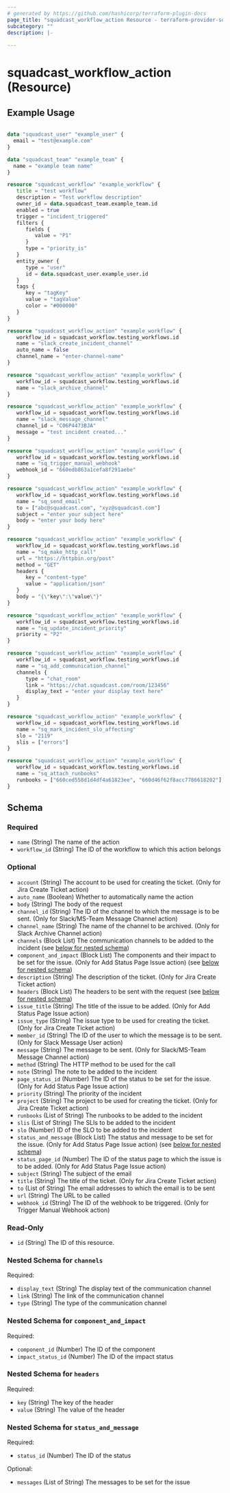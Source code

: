 ```yaml
---
# generated by https://github.com/hashicorp/terraform-plugin-docs
page_title: "squadcast_workflow_action Resource - terraform-provider-squadcast"
subcategory: ""
description: |-
  
---
```


# squadcast_workflow_action (Resource)



## Example Usage

```terraform

data "squadcast_user" "example_user" {
  email = "test@example.com"
}

data "squadcast_team" "example_team" {
  name = "example team name"
}

resource "squadcast_workflow" "example_workflow" {
   title = "test workflow"
   description = "Test workflow description"
   owner_id = data.squadcast_team.example_team.id
   enabled = true
   trigger = "incident_triggered"
   filters {
      fields {
         value = "P1"
      }
      type = "priority_is"
   }
   entity_owner {
      type = "user" 
      id = data.squadcast_user.example_user.id
   }
   tags {
      key = "tagKey"
      value = "tagValue"
      color = "#000000"
   }
}

resource "squadcast_workflow_action" "example_workflow" {
   workflow_id = squadcast_workflow.testing_workflows.id
   name = "slack_create_incident_channel" 
   auto_name = false
   channel_name = "enter-channel-name"
}

resource "squadcast_workflow_action" "example_workflow" {
   workflow_id = squadcast_workflow.testing_workflows.id
   name = "slack_archive_channel" 
}

resource "squadcast_workflow_action" "example_workflow" {
   workflow_id = squadcast_workflow.testing_workflows.id
   name = "slack_message_channel"
   channel_id = "C06P4473BJA"
   message = "test incident created..."
}

resource "squadcast_workflow_action" "example_workflow" {
   workflow_id = squadcast_workflow.testing_workflows.id
   name = "sq_trigger_manual_webhook" 
   webhook_id = "660edb863a1cefa8f291aebe"
}

resource "squadcast_workflow_action" "example_workflow" {
   workflow_id = squadcast_workflow.testing_workflows.id
   name = "sq_send_email"
   to = ["abc@squadcast.com", "xyz@squadcast.com"]
   subject = "enter your subject here"
   body = "enter your body here"
}

resource "squadcast_workflow_action" "example_workflow" {
   workflow_id = squadcast_workflow.testing_workflows.id
   name = "sq_make_http_call"
   url = "https://httpbin.org/post"
   method = "GET"
   headers {
      key = "content-type"
      value = "application/json"
   }
   body = "{\"key\":\"value\"}"
}

resource "squadcast_workflow_action" "example_workflow" {
   workflow_id = squadcast_workflow.testing_workflows.id
   name = "sq_update_incident_priority"
   priority = "P2"
}

resource "squadcast_workflow_action" "example_workflow" {
   workflow_id = squadcast_workflow.testing_workflows.id
   name = "sq_add_communication_channel"
   channels {
      type = "chat_room"
      link = "https://chat.squadcast.com/room/123456"
      display_text = "enter your display text here"
   }
}

resource "squadcast_workflow_action" "example_workflow" {
   workflow_id = squadcast_workflow.testing_workflows.id
   name = "sq_mark_incident_slo_affecting"
   slo = "2119"
   slis = ["errors"]
}

resource "squadcast_workflow_action" "example_workflow" {
   workflow_id = squadcast_workflow.testing_workflows.id
   name = "sq_attach_runbooks"
   runbooks = ["660ced558d1d4df4a61823ee", "660d46f62f8acc7786618202"]
}
```

<!-- schema generated by tfplugindocs -->
## Schema

### Required

- `name` (String) The name of the action
- `workflow_id` (String) The ID of the workflow to which this action belongs

### Optional

- `account` (String) The account to be used for creating the ticket. (Only for Jira Create Ticket action)
- `auto_name` (Boolean) Whether to automatically name the action
- `body` (String) The body of the request
- `channel_id` (String) The ID of the channel to which the message is to be sent. (Only for Slack/MS-Team Message Channel action)
- `channel_name` (String) The name of the channel to be archived. (Only for Slack Archive Channel action)
- `channels` (Block List) The communication channels to be added to the incident (see [below for nested schema](#nestedblock--channels))
- `component_and_impact` (Block List) The components and their impact to be set for the issue. (Only for Add Status Page Issue action) (see [below for nested schema](#nestedblock--component_and_impact))
- `description` (String) The description of the ticket. (Only for Jira Create Ticket action)
- `headers` (Block List) The headers to be sent with the request (see [below for nested schema](#nestedblock--headers))
- `issue_title` (String) The title of the issue to be added. (Only for Add Status Page Issue action)
- `issue_type` (String) The issue type to be used for creating the ticket. (Only for Jira Create Ticket action)
- `member_id` (String) The ID of the user to which the message is to be sent. (Only for Slack Message User action)
- `message` (String) The message to be sent. (Only for Slack/MS-Team Message Channel action)
- `method` (String) The HTTP method to be used for the call
- `note` (String) The note to be added to the incident
- `page_status_id` (Number) The ID of the status to be set for the issue. (Only for Add Status Page Issue action)
- `priority` (String) The priority of the incident
- `project` (String) The project to be used for creating the ticket. (Only for Jira Create Ticket action)
- `runbooks` (List of String) The runbooks to be added to the incident
- `slis` (List of String) The SLIs to be added to the incident
- `slo` (Number) ID of the SLO to be added to the incident
- `status_and_message` (Block List) The status and message to be set for the issue. (Only for Add Status Page Issue action) (see [below for nested schema](#nestedblock--status_and_message))
- `status_page_id` (Number) The ID of the status page to which the issue is to be added. (Only for Add Status Page Issue action)
- `subject` (String) The subject of the email
- `title` (String) The title of the ticket. (Only for Jira Create Ticket action)
- `to` (List of String) The email addresses to which the email is to be sent
- `url` (String) The URL to be called
- `webhook_id` (String) The ID of the webhook to be triggered. (Only for Trigger Manual Webhook action)

### Read-Only

- `id` (String) The ID of this resource.

<a id="nestedblock--channels"></a>
### Nested Schema for `channels`

Required:

- `display_text` (String) The display text of the communication channel
- `link` (String) The link of the communication channel
- `type` (String) The type of the communication channel


<a id="nestedblock--component_and_impact"></a>
### Nested Schema for `component_and_impact`

Required:

- `component_id` (Number) The ID of the component
- `impact_status_id` (Number) The ID of the impact status


<a id="nestedblock--headers"></a>
### Nested Schema for `headers`

Required:

- `key` (String) The key of the header
- `value` (String) The value of the header


<a id="nestedblock--status_and_message"></a>
### Nested Schema for `status_and_message`

Required:

- `status_id` (Number) The ID of the status

Optional:

- `messages` (List of String) The messages to be set for the issue
